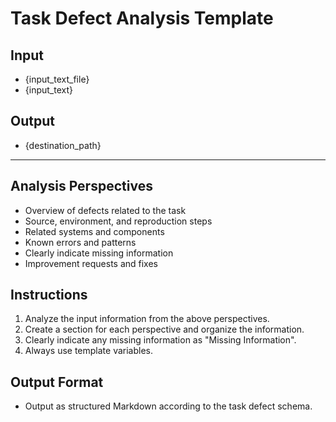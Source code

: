 # Task Defect Analysis Template

## Input

- {input_text_file}
- {input_text}

## Output

- {destination_path}

---

## Analysis Perspectives

- Overview of defects related to the task
- Source, environment, and reproduction steps
- Related systems and components
- Known errors and patterns
- Clearly indicate missing information
- Improvement requests and fixes

## Instructions

1. Analyze the input information from the above perspectives.
2. Create a section for each perspective and organize the information.
3. Clearly indicate any missing information as "Missing Information".
4. Always use template variables.

## Output Format

- Output as structured Markdown according to the task defect schema.
